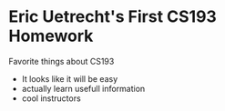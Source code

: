 # Eric Uetrecht's First CS193 Homework

Favorite things about CS193
- It looks like it will be easy
- actually learn usefull information
- cool instructors
